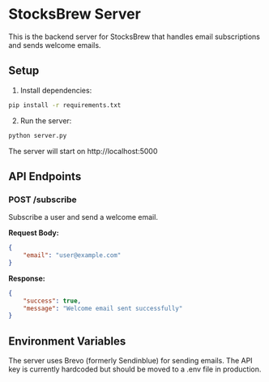 # StocksBrew Server

This is the backend server for StocksBrew that handles email subscriptions and sends welcome emails.

## Setup

1. Install dependencies:
```bash
pip install -r requirements.txt
```

2. Run the server:
```bash
python server.py
```

The server will start on http://localhost:5000

## API Endpoints

### POST /subscribe
Subscribe a user and send a welcome email.

**Request Body:**
```json
{
    "email": "user@example.com"
}
```

**Response:**
```json
{
    "success": true,
    "message": "Welcome email sent successfully"
}
```

## Environment Variables

The server uses Brevo (formerly Sendinblue) for sending emails. The API key is currently hardcoded but should be moved to a .env file in production. 